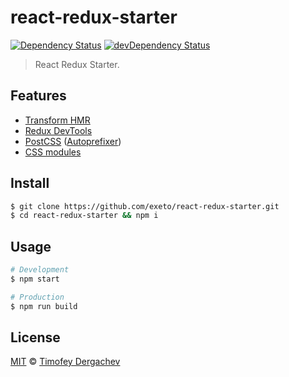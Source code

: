 # react-redux-starter

[![Dependency Status][depstat-image]][depstat-url] [![devDependency Status][dev-depstat-image]][dev-depstat-url]

> React Redux Starter.

## Features

- [Transform HMR](https://github.com/gaearon/babel-plugin-react-transform)
- [Redux DevTools](https://github.com/gaearon/redux-devtools)
- [PostCSS](https://github.com/postcss/postcss) ([Autoprefixer](https://github.com/postcss/autoprefixer))
- [CSS modules](https://github.com/css-modules/css-modules)

## Install

```bash
$ git clone https://github.com/exeto/react-redux-starter.git
$ cd react-redux-starter && npm i
```

## Usage

```bash
# Development
$ npm start

# Production
$ npm run build
```

## License

[MIT](LICENSE.md) © [Timofey Dergachev](http://exeto.me/)

[depstat-url]: https://david-dm.org/exeto/react-redux-starter#info=Dependencies
[depstat-image]: https://img.shields.io/david/exeto/react-redux-starter.svg?style=flat-square
[dev-depstat-url]: https://david-dm.org/exeto/react-redux-starter#info=devDependencies
[dev-depstat-image]: https://img.shields.io/david/dev/exeto/react-redux-starter.svg?style=flat-square
